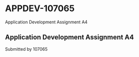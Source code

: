 # APPDEV-107065
Application Development Assignment A4
## Application Development Assignment A4

Submitted by 107065

